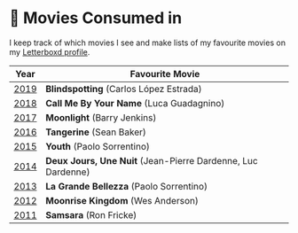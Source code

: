 # 🎥 Movies Consumed in 

I keep track of which movies I see and make lists of my favourite movies on my [Letterboxd profile](https://letterboxd.com/oemebamo/films/diary/).

| Year | Favourite Movie |
| --- | --- |
| [2019](https://letterboxd.com/oemebamo/list/2019-releases-ranked/) | **Blindspotting** (Carlos López Estrada) |
| [2018](https://letterboxd.com/oemebamo/list/2018-releases-ranked/) | **Call Me By Your Name** (Luca Guadagnino) |
| [2017](https://letterboxd.com/oemebamo/list/2017-releases-ranked/) | **Moonlight** (Barry Jenkins) |
| [2016](https://letterboxd.com/oemebamo/list/2016-releases-ranked/) | **Tangerine** (Sean Baker) |
| [2015](https://letterboxd.com/oemebamo/list/2015-releases-ranked/) | **Youth** (Paolo Sorrentino) |
| [2014](https://letterboxd.com/oemebamo/list/2014-releases-ranked/) | **Deux Jours, Une Nuit** (Jean-Pierre Dardenne, Luc Dardenne) |
| [2013](https://letterboxd.com/oemebamo/list/2013-releases-ranked/) | **La Grande Bellezza** (Paolo Sorrentino) |
| [2012](https://letterboxd.com/oemebamo/list/2012-releases-ranked/) | **Moonrise Kingdom** (Wes Anderson) |
| [2011](https://letterboxd.com/oemebamo/list/2011-releases-ranked/) | **Samsara** (Ron Fricke) |
